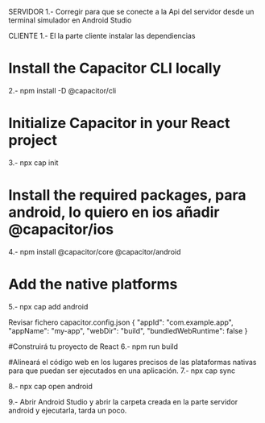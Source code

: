 SERVIDOR
1.- Corregir para que se conecte a la Api del servidor desde un terminal simulador en Android Studio

CLIENTE
1.- El la parte cliente instalar las dependiencias
# Install the Capacitor CLI locally
2.- npm install -D @capacitor/cli
# Initialize Capacitor in your React project
3.- npx cap init
# Install the required packages, para android, lo quiero en ios añadir @capacitor/ios
4.- npm install @capacitor/core @capacitor/android
# Add the native platforms
5.- npx cap add android

Revisar fichero capacitor.config.json
{
  "appId": "com.example.app",
  "appName": "my-app",
  "webDir": "build",
  "bundledWebRuntime": false
}

#Construirá tu proyecto de React
6.- npm run build

#Alineará el código web en los lugares precisos de las plataformas nativas para que puedan ser ejecutados en una aplicación.
7.- npx cap sync

8.- npx cap open android

9.- Abrir Android Studio y abrir la carpeta creada en la parte servidor android y ejecutarla, tarda un poco.
